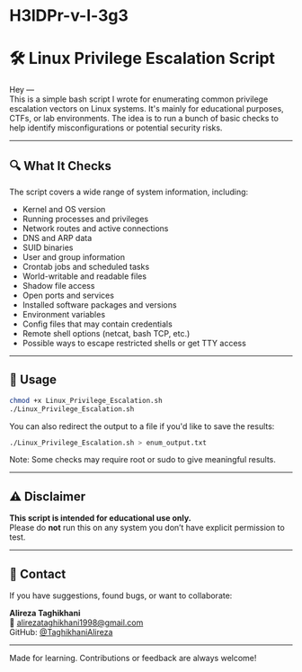 # H3lDPr-v-l-3g3

# 🛠️ Linux Privilege Escalation Script

Hey —  
This is a simple bash script I wrote for enumerating common privilege escalation vectors on Linux systems. It's mainly for educational purposes, CTFs, or lab environments. The idea is to run a bunch of basic checks to help identify misconfigurations or potential security risks.

---

## 🔍 What It Checks

The script covers a wide range of system information, including:

- Kernel and OS version
- Running processes and privileges
- Network routes and active connections
- DNS and ARP data
- SUID binaries
- User and group information
- Crontab jobs and scheduled tasks
- World-writable and readable files
- Shadow file access
- Open ports and services
- Installed software packages and versions
- Environment variables
- Config files that may contain credentials
- Remote shell options (netcat, bash TCP, etc.)
- Possible ways to escape restricted shells or get TTY access

---

## 🚀 Usage

```bash
chmod +x Linux_Privilege_Escalation.sh
./Linux_Privilege_Escalation.sh
```

You can also redirect the output to a file if you'd like to save the results:

```bash
./Linux_Privilege_Escalation.sh > enum_output.txt
```

Note: Some checks may require root or sudo to give meaningful results.

---

## ⚠️ Disclaimer

**This script is intended for educational use only.**  
Please do **not** run this on any system you don’t have explicit permission to test.

---

## 💬 Contact

If you have suggestions, found bugs, or want to collaborate:

**Alireza Taghikhani**  
📧 alirezataghikhani1998@gmail.com  
GitHub: [@TaghikhaniAlireza](https://github.com/TaghikhaniAlireza)

---

Made for learning. Contributions or feedback are always welcome!
